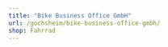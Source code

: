 ```yaml
---
title: "Bike Business Office GmbH"
url: /gochsheim/bike-business-office-gmbh/
shop: Fahrrad
---
```

